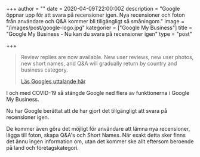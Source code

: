 +++
author = ""
date = 2020-04-09T22:00:00Z
description = "Google öppnar upp för att svara på recensioner igen. Nya recensioner och foton från användare och Q&A kommer bli tillgängligt så småningom."
image = "/images/post/google-logo.jpg"
kategorier = ["Google My Business"]
title = "Google My Business - Nu kan du svara på recensioner igen"
type = "post"

+++
> Review replies are now available. New user reviews, new user photos, new short names, and Q&A will gradually return by country and business category.
>
> [Läs Googles uttalande här](https://support.google.com/business/answer/9792336?hl=en "Läs Googles uttalande här")

I och med COVID-19 så stängde Google ned flera av funktionerna i Google My Business.

Nu har Google berättat att de har gjort det tillgängligt att svara på recensioner igen.

De kommer även göra det möjligt för användare att lämna nya recensioner, lägga till foton, skapa Q&A's och Short Names. När exakt detta sker finns det ännu ingen information om, utan det kommer ske allt eftersom beroende på land och företagskategori.